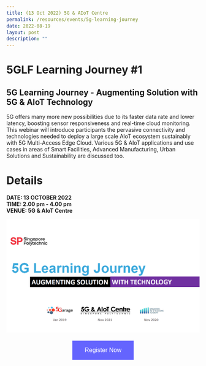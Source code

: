 ```yaml
---
title: (13 Oct 2022) 5G & AIoT Centre
permalink: /resources/events/5g-learning-journey
date: 2022-08-19
layout: post
description: ""
---
```

# 5GLF Learning Journey #1

## 5G Learning Journey - Augmenting Solution with 5G & AIoT Technology

5G offers many more new possibilities due to its faster data rate and lower latency, boosting sensor responsiveness and real-time cloud monitoring. This webinar will introduce participants the pervasive connectivity and technologies needed to deploy a large scale AIoT ecosystem sustainably with 5G Multi-Access Edge Cloud. Various 5G & AIoT applications and use cases in areas of Smart Facilities, Advanced Manufacturing, Urban Solutions and Sustainability are discussed too.

# Details
**DATE: 13 OCTOBER 2022** <br> 
**TIME: 2.00 pm - 4.00 pm** <br> 
**VENUE: 5G & AIoT Centre** 

![5G & AIoT Centre](/images/events/Regular%20Programmes/5G%20Learning%20Journey%20Cover%20Image.png)


<style>
#register {
  background-color: #0000ff;
  border: none;
  color: white;
  padding: 16px 32px;
  text-align: center;
  font-size: 16px;
  margin: 4px 2px;
  opacity: 0.6;
  transition: 0.3s;
  display: inline-block;
  text-decoration: none;
  cursor: pointer;
}
</style>

<center><a href="https://form.gov.sg/628f22d33778d80011a07cc6 " target="_blank"><button id="register" class="btn">Register Now</button></a></center>